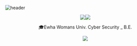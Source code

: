 ![header](https://capsule-render.vercel.app/api?color=auto&height=150&section=header&text=Yeonhee%20Kim&fontSize=45)


<div align="center">
  
<a href="https://www.instagram.com/fromkyh/?hl=ko"><img src="https://img.shields.io/badge/Instagram-E4405F?style=flat-square&logo=Instagram&logoColor=white"/></a><a href="https://www.facebook.com/karen970901"><img src="https://img.shields.io/badge/Facebook-1877F2?style=flat-square&logo=Facebook&logoColor=white"/></a>  
  
:mortar_board:Ewha Womans Univ. Cyber Security _ B.E.

<img src="https://img.shields.io/badge/Python-3776AB?style=flat-square&logo=Python&logoColor=white"/>

</div>

